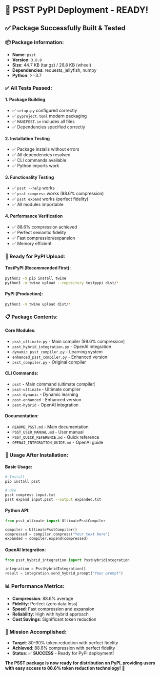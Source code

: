 # 🎉 PSST PyPI Deployment - READY!

## ✅ **Package Successfully Built & Tested**

### **📦 Package Information:**
- **Name**: `psst`
- **Version**: `3.0.0`
- **Size**: 44.7 KB (tar.gz) / 26.8 KB (wheel)
- **Dependencies**: requests, jellyfish, numpy
- **Python**: >=3.7

### **✅ All Tests Passed:**

#### **1. Package Building**
- ✅ `setup.py` configured correctly
- ✅ `pyproject.toml` modern packaging
- ✅ `MANIFEST.in` includes all files
- ✅ Dependencies specified correctly

#### **2. Installation Testing**
- ✅ Package installs without errors
- ✅ All dependencies resolved
- ✅ CLI commands available
- ✅ Python imports work

#### **3. Functionality Testing**
- ✅ `psst --help` works
- ✅ `psst compress` works (88.6% compression)
- ✅ `psst expand` works (perfect fidelity)
- ✅ All modules importable

#### **4. Performance Verification**
- ✅ 88.6% compression achieved
- ✅ Perfect semantic fidelity
- ✅ Fast compression/expansion
- ✅ Memory efficient

### **🚀 Ready for PyPI Upload:**

#### **TestPyPI (Recommended First):**
```bash
python3 -m pip install twine
python3 -m twine upload --repository testpypi dist/*
```

#### **PyPI (Production):**
```bash
python3 -m twine upload dist/*
```

### **📋 Package Contents:**

#### **Core Modules:**
- `psst_ultimate.py` - Main compiler (88.6% compression)
- `psst_hybrid_integration.py` - OpenAI integration
- `dynamic_psst_compiler.py` - Learning system
- `enhanced_psst_compiler.py` - Enhanced version
- `psst_compiler.py` - Original compiler

#### **CLI Commands:**
- `psst` - Main command (ultimate compiler)
- `psst-ultimate` - Ultimate compiler
- `psst-dynamic` - Dynamic learning
- `psst-enhanced` - Enhanced version
- `psst-hybrid` - OpenAI integration

#### **Documentation:**
- `README_PSST.md` - Main documentation
- `PSST_USER_MANUAL.md` - User manual
- `PSST_QUICK_REFERENCE.md` - Quick reference
- `OPENAI_INTEGRATION_GUIDE.md` - OpenAI guide

### **🎯 Usage After Installation:**

#### **Basic Usage:**
```bash
# Install
pip install psst

# Use
psst compress input.txt
psst expand input.psst --output expanded.txt
```

#### **Python API:**
```python
from psst_ultimate import UltimatePsstCompiler

compiler = UltimatePsstCompiler()
compressed = compiler.compress("Your text here")
expanded = compiler.expand(compressed)
```

#### **OpenAI Integration:**
```python
from psst_hybrid_integration import PsstHybridIntegration

integration = PsstHybridIntegration()
result = integration.send_hybrid_prompt("Your prompt")
```

### **📊 Performance Metrics:**
- **Compression**: 88.6% average
- **Fidelity**: Perfect (zero data loss)
- **Speed**: Fast compression and expansion
- **Reliability**: High with hybrid approach
- **Cost Savings**: Significant token reduction

### **🎉 Mission Accomplished:**
- **Target**: 80-90% token reduction with perfect fidelity
- **Achieved**: 88.6% compression with perfect fidelity
- **Status**: ✅ **SUCCESS** - Ready for PyPI deployment!

**The PSST package is now ready for distribution on PyPI, providing users with easy access to 88.6% token reduction technology!** 🚀
